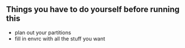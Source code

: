 ## Things you have to do yourself before running this
- plan out your partitions
- fill in envrc with all the stuff you want
